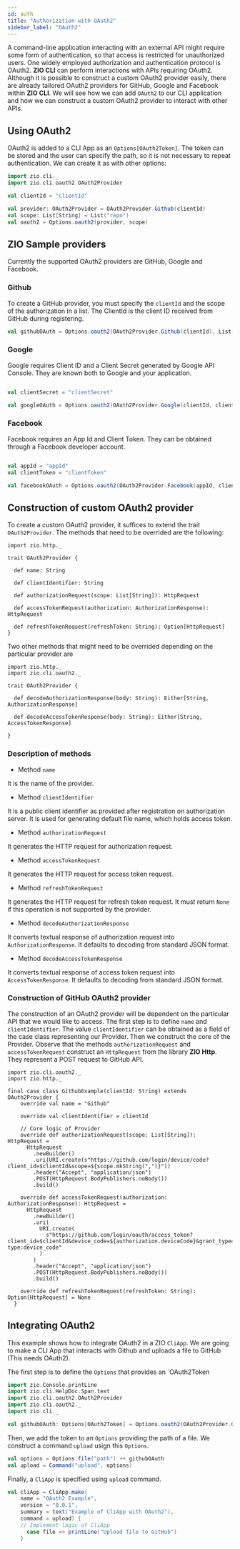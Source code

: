 ```yaml
---
id: auth
title: "Authorization with OAuth2"
sidebar_label: "OAuth2"
---
```


A command-line application interacting with an external API might require some form of authentication, so that access is restricted for unauthorized users. One widely employed authorization and authentication protocol is OAuth2. **ZIO CLI** can perform interactions with APIs requiring OAuth2. Although it is possible to construct a custom OAuth2 provider easily, there are already tailored OAuth2 providers for GitHub, Google and Facebook within **ZIO CLI**. We will see how we can add `OAuth2` to our CLI application and how we can construct a custom OAuth2 provider to interact with other APIs.

## Using OAuth2

 OAuth2 is added to a CLI App as an `Options[OAuth2Token]`. The token can be stored and the user can specify the path, so it is not necessary to repeat authentication. We can create it as with other options:
```scala mdoc:silent
import zio.cli._
import zio.cli.oauth2.OAuth2Provider

val clientId = "clientId"

val provider: OAuth2Provider = OAuth2Provider.Github(clientId)
val scope: List[String] = List("repo")
val oauth2 = Options.oauth2(provider, scope)
```

## ZIO Sample providers
Currently the supported OAuth2 providers are GitHub, Google and Facebook.

### Github
To create a GitHub provider, you must specify the `clientId` and the scope of the authorization in a list. The ClientId is the client ID received from GitHub during registering.

```scala mdoc:silent
val githubOAuth = Options.oauth2(OAuth2Provider.Github(clientId), List("repo"))
```
### Google
Google requires Client ID and a Client Secret generated by Google API Console. They are known both to Google and your application.
```scala mdoc:silent

val clientSecret = "clientSecret"

val googleOAuth = Options.oauth2(OAuth2Provider.Google(clientId, clientSecret), Nil)

```

### Facebook
Facebook requires an App Id and Client Token. They can be obtained through a Facebook developer account.
```scala mdoc:silent

val appId = "appId"
val clientToken = "clientToken"

val facebookOAuth = Options.oauth2(OAuth2Provider.Facebook(appId, clientToken), Nil)

```

## Construction of custom OAuth2 provider
To create a custom OAuth2 provider, it suffices to extend the trait `OAuth2Provider`.
The methods that need to be overrided are the following:
```scala:mdoc
import zio.http._

trait OAuth2Provider {
  
  def name: String

  def clientIdentifier: String

  def authorizationRequest(scope: List[String]): HttpRequest

  def accessTokenRequest(authorization: AuthorizationResponse): HttpRequest

  def refreshTokenRequest(refreshToken: String): Option[HttpRequest]
}
``` 
Two other methods that might need to be overrided depending on the particular provider are 
```scala:mdoc:reset
import zio.http._
import zio.cli.oauth2._

trait OAuth2Provider {
  
  def decodeAuthorizationResponse(body: String): Either[String, AuthorizationResponse]

  def decodeAccessTokenResponse(body: String): Either[String, AccessTokenResponse]

}
``` 
### Description of methods
- Method `name`

It is the name of the provider.
- Method `clientIdentifier`

It is a public client identifier as provided after registration on authorization
server. It is used for generating default file name, which holds access token.

- Method `authorizationRequest`

It generates the HTTP request for authorization request.

- Method `accessTokenRequest`

It generates the HTTP request for access token request.

- Method `refreshTokenRequest`

It generates the HTTP request for refresh token request. It must return `None` if this operation is not supported by the provider.

- Method `decodeAuthorizationResponse`

It converts textual response of authorization request into `AuthorizationResponse`. It defaults to decoding from standard JSON format.

- Method `decodeAccessTokenResponse`

It converts textual response of access token request into `AccessTokenResponse`.
It defaults to decoding from standard JSON format.

### Construction of GitHub OAuth2 provider
The construction of an OAuth2 provider will be dependent on the particular API that we would like to access. The first step is to define `name` and `clientIdentifier`. The value `clientIdentifier` can be obtained as a field of the case class representing our Provider. Then we construct the core of the Provider. Observe that the methods `authorizationRequest` and `accessTokenRequest` construct an `HttpRequest` from the library **ZIO Http**. They represent a POST request to GitHub API.

```scala:mdoc:silence
import zio.cli.oauth2._
import zio.http._

final case class GithubExample(clientId: String) extends OAuth2Provider {
    override val name = "Github"

    override val clientIdentifier = clientId

    // Core logic of Provider
    override def authorizationRequest(scope: List[String]): HttpRequest =
      HttpRequest
        .newBuilder()
        .uri(URI.create(s"https://github.com/login/device/code?client_id=$clientId&scope=${scope.mkString(",")}"))
        .header("Accept", "application/json")
        .POST(HttpRequest.BodyPublishers.noBody())
        .build()

    override def accessTokenRequest(authorization: AuthorizationResponse): HttpRequest =
      HttpRequest
        .newBuilder()
        .uri(
          URI.create(
            s"https://github.com/login/oauth/access_token?client_id=$clientId&device_code=${authorization.deviceCode}&grant_type=urn:ietf:params:oauth:grant-type:device_code"
          )
        )
        .header("Accept", "application/json")
        .POST(HttpRequest.BodyPublishers.noBody())
        .build()

    override def refreshTokenRequest(refreshToken: String): Option[HttpRequest] = None
  }
```

## Integrating OAuth2
This example shows how to integrate OAuth2 in a ZIO `CliApp`. We are going to make a CLI App that interacts with Github and uploads a file to GitHub (This needs OAuth2).

The first step is to define the `Options` that provides an `OAuth2Token
```scala mdoc:silent:reset
import zio.Console.printLine
import zio.cli.HelpDoc.Span.text
import zio.cli.oauth2.OAuth2Provider
import zio.cli.oauth2._
import zio.cli._

val githubOAuth: Options[OAuth2Token] = Options.oauth2(OAuth2Provider.Github("sampleId"), List("repo"))
```
Then, we add the token to an `Options` providing the path of a file. We construct a command `upload` usign this `Options`.

```scala mdoc:silent
val options = Options.file("path") ++ githubOAuth
val upload = Command("upload", options)
```
Finally, a `CliApp` is specified using `upload` command.
```scala mdoc:silent
val cliApp = CliApp.make(
    name = "OAuth2 Example",
    version = "0.0.1",
    summary = text("Example of CliApp with OAuth2"),
    command = upload) {
    // Implement logic of CliApp
      case file => printLine("Upload file to GitHub")
    }
```


